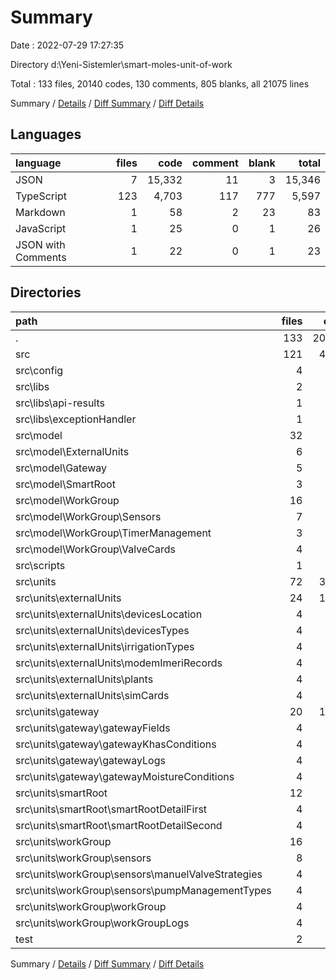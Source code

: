 # Summary

Date : 2022-07-29 17:27:35

Directory d:\\Yeni-Sistemler\\smart-moles-unit-of-work

Total : 133 files,  20140 codes, 130 comments, 805 blanks, all 21075 lines

Summary / [Details](details.md) / [Diff Summary](diff.md) / [Diff Details](diff-details.md)

## Languages
| language | files | code | comment | blank | total |
| :--- | ---: | ---: | ---: | ---: | ---: |
| JSON | 7 | 15,332 | 11 | 3 | 15,346 |
| TypeScript | 123 | 4,703 | 117 | 777 | 5,597 |
| Markdown | 1 | 58 | 2 | 23 | 83 |
| JavaScript | 1 | 25 | 0 | 1 | 26 |
| JSON with Comments | 1 | 22 | 0 | 1 | 23 |

## Directories
| path | files | code | comment | blank | total |
| :--- | ---: | ---: | ---: | ---: | ---: |
| . | 133 | 20,140 | 130 | 805 | 21,075 |
| src | 121 | 4,676 | 117 | 767 | 5,560 |
| src\\config | 4 | 86 | 30 | 17 | 133 |
| src\\libs | 2 | 43 | 1 | 3 | 47 |
| src\\libs\\api-results | 1 | 31 | 1 | 2 | 34 |
| src\\libs\\exceptionHandler | 1 | 12 | 0 | 1 | 13 |
| src\\model | 32 | 549 | 0 | 97 | 646 |
| src\\model\\ExternalUnits | 6 | 70 | 0 | 13 | 83 |
| src\\model\\Gateway | 5 | 82 | 0 | 29 | 111 |
| src\\model\\SmartRoot | 3 | 31 | 0 | 6 | 37 |
| src\\model\\WorkGroup | 16 | 330 | 0 | 33 | 363 |
| src\\model\\WorkGroup\\Sensors | 7 | 169 | 0 | 15 | 184 |
| src\\model\\WorkGroup\\TimerManagement | 3 | 39 | 0 | 6 | 45 |
| src\\model\\WorkGroup\\ValveCards | 4 | 102 | 0 | 8 | 110 |
| src\\scripts | 1 | 5 | 0 | 0 | 5 |
| src\\units | 72 | 3,392 | 72 | 602 | 4,066 |
| src\\units\\externalUnits | 24 | 1,019 | 24 | 174 | 1,217 |
| src\\units\\externalUnits\\devicesLocation | 4 | 169 | 4 | 23 | 196 |
| src\\units\\externalUnits\\devicesTypes | 4 | 156 | 4 | 30 | 190 |
| src\\units\\externalUnits\\irrigationTypes | 4 | 169 | 4 | 29 | 202 |
| src\\units\\externalUnits\\modemImeriRecords | 4 | 169 | 4 | 32 | 205 |
| src\\units\\externalUnits\\plants | 4 | 175 | 4 | 28 | 207 |
| src\\units\\externalUnits\\simCards | 4 | 181 | 4 | 32 | 217 |
| src\\units\\gateway | 20 | 1,073 | 20 | 165 | 1,258 |
| src\\units\\gateway\\gatewayFields | 4 | 203 | 4 | 36 | 243 |
| src\\units\\gateway\\gatewayKhasConditions | 4 | 212 | 4 | 31 | 247 |
| src\\units\\gateway\\gatewayLogs | 4 | 208 | 4 | 34 | 246 |
| src\\units\\gateway\\gatewayMoistureConditions | 4 | 214 | 4 | 32 | 250 |
| src\\units\\smartRoot | 12 | 524 | 12 | 107 | 643 |
| src\\units\\smartRoot\\smartRootDetailFirst | 4 | 177 | 4 | 35 | 216 |
| src\\units\\smartRoot\\smartRootDetailSecond | 4 | 177 | 4 | 35 | 216 |
| src\\units\\workGroup | 16 | 776 | 16 | 156 | 948 |
| src\\units\\workGroup\\sensors | 8 | 386 | 8 | 79 | 473 |
| src\\units\\workGroup\\sensors\\manuelValveStrategies | 4 | 209 | 4 | 37 | 250 |
| src\\units\\workGroup\\sensors\\pumpManagementTypes | 4 | 177 | 4 | 42 | 223 |
| src\\units\\workGroup\\workGroup | 4 | 182 | 4 | 39 | 225 |
| src\\units\\workGroup\\workGroupLogs | 4 | 208 | 4 | 38 | 250 |
| test | 2 | 29 | 0 | 6 | 35 |

Summary / [Details](details.md) / [Diff Summary](diff.md) / [Diff Details](diff-details.md)
